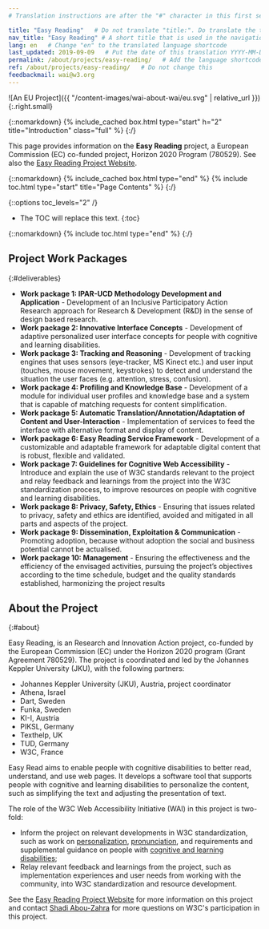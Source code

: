 ```yaml
---
# Translation instructions are after the "#" character in this first section. They are comments that do not show up in the web page. You do not need to translate the instructions after #.

title: "Easy Reading"   # Do not translate "title:". Do translate the text after "title:".
nav_title: "Easy Reading" # A short title that is used in the navigation
lang: en   # Change "en" to the translated language shortcode
last_updated: 2019-09-09   # Put the date of this translation YYYY-MM-DD (with month in the middle)
permalink: /about/projects/easy-reading/   # Add the language shortcode to the end; for example /fundamentals/accessibility-intro/fr
ref: /about/projects/easy-reading/   # Do not change this
feedbackmail: wai@w3.org
---
```


![An EU Project]({{ "/content-images/wai-about-wai/eu.svg" | relative_url }}){:.right.small}

{::nomarkdown}
{% include_cached box.html type="start" h="2" title="Introduction" class="full" %}
{:/}

This page provides information on the **Easy Reading** project, a European Commission (EC) co-funded project, Horizon 2020 Program (780529). See also the [Easy Reading Project Website](https://www.easyreading.eu/).

{::nomarkdown}
{% include_cached box.html type="end" %}
{% include toc.html type="start" title="Page Contents" %}
{:/}

{::options toc_levels="2" /}

-   The TOC will replace this text.
{:toc}


{::nomarkdown}
{% include toc.html type="end" %}
{:/}

## Project Work Packages
{:#deliverables}

- **Work package 1: IPAR-UCD Methodology Development and Application** - Development of an Inclusive Participatory Action Research approach for Research & Development (R&D) in the sense of design based research.
- **Work package 2: Innovative Interface Concepts** - Development of adaptive personalized user interface concepts for people with cognitive and learning disabilities.
- **Work package 3: Tracking and Reasoning** - Development of tracking engines that uses sensors (eye-tracker, MS Kinect etc.) and user input (touches, mouse movement, keystrokes) to detect and understand the situation the user faces (e.g. attention, stress, confusion).
- **Work package 4: Profiling and Knowledge Base** - Development of a module for individual user profiles and knowledge base and a system that is capable of matching requests for content simplification.
- **Work package 5: Automatic Translation/Annotation/Adaptation of Content and User-Interaction** - Implementation of services to feed the interface with alternative format and display of content.
- **Work package 6: Easy Reading Service Framework** - Development of a customizable and adaptable framework for adaptable digital content that is robust, flexible and validated.
- **Work package 7: Guidelines for Cognitive Web Accessibility** - Introduce and explain the use of W3C standards relevant to the project and relay feedback and learnings from the project into the W3C standardization process, to improve resources on people with cognitive and learning disabilities.
- **Work package 8: Privacy, Safety, Ethics** - Ensuring that issues related to privacy, safety and ethics are identified, avoided and mitigated in all parts and aspects of the project.
- **Work package 9: Dissemination, Exploitation & Communication** - Promoting adoption, because without adoption the social and business potential cannot be actualised.
- **Work package 10: Management** - Ensuring the effectiveness and the efficiency of the envisaged activities, pursuing the project’s objectives according to the time schedule, budget and the quality standards established, harmonizing the project results

## About the Project
{:#about}

Easy Reading, is an Research and Innovation Action project, co-funded by the European Commission (EC) under the Horizon 2020 program (Grant Agreement 780529). The project is coordinated and led by the Johannes Keppler University (JKU), with the following partners:

- Johannes Keppler University (JKU), Austria, project coordinator
- Athena, Israel
- Dart, Sweden
- Funka, Sweden
- KI-I, Austria
- PIKSL, Germany
- Texthelp, UK
- TUD, Germany
- W3C, France

Easy Read aims to enable people with cognitive disabilities to better read, understand, and use web pages. It develops a software tool that supports people with cognitive and learning disabilities to personalize the content, such as simplifying the text and adjusting the presentation of text.

The role of the W3C Web Accessibility Initiative (WAI) in this project is two-fold:

- Inform the project on relevant developments in W3C standardization, such as work on [personalization](https://www.w3.org/WAI/personalization/), [pronunciation](https://www.w3.org/WAI/pronunciation/), and requirements and supplemental guidance on people with [cognitive and learning disabilities](https://www.w3.org/WAI/cognitive/);
- Relay relevant feedback and learnings from the project, such as implementation experiences and user needs from working with the community, into W3C standardization and resource development.

See the [Easy Reading Project Website](https://www.easyreading.eu/) for more information on this project and contact [Shadi Abou-Zahra](http://www.w3.org/People/shadi/) for more questions on W3C's participation in this project.
